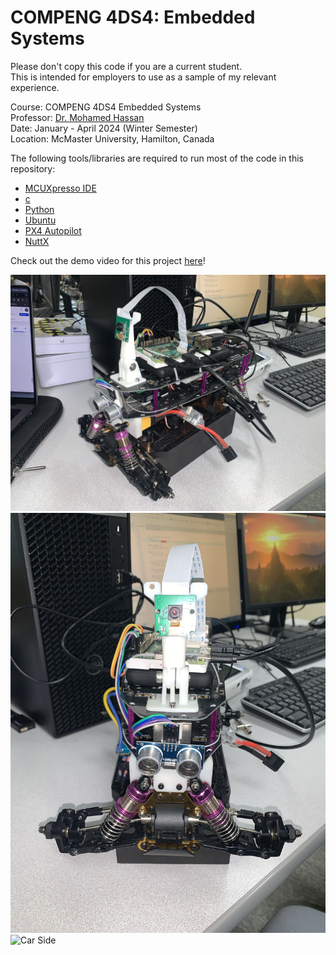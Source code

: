 # COMPENG 4DS4: Embedded Systems

Please don't copy this code if you are a current student.  
This is intended for employers to use as a sample of my relevant experience.

Course: COMPENG 4DS4 Embedded Systems  
Professor: [Dr. Mohamed Hassan](https://www.ece.mcmaster.ca/faculty/hassan/)  
Date: January - April 2024 (Winter Semester)  
Location: McMaster University, Hamilton, Canada

The following tools/libraries are required to run most of the code in this repository:

- [MCUXpresso IDE](https://www.nxp.com/design/design-center/software/development-software/mcuxpresso-software-and-tools-/mcuxpresso-integrated-development-environment-ide:MCUXpresso-IDE)
- [c](https://www.cprogramming.com/)
- [Python](https://www.python.org/)
- [Ubuntu](https://ubuntu.com/)
- [PX4 Autopilot](https://px4.io/)
- [NuttX](https://nuttx.apache.org/)

Check out the demo video for this project [here](https://youtu.be/07TjvvsqAgo)!

![Car Main](/images/car-main.png)
![Car Front](/images/car-front.png)
![Car Side](/images/car-side.png)
